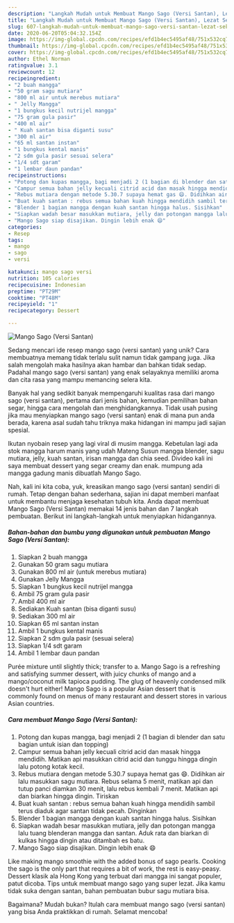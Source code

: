 ```yaml
---
description: "Langkah Mudah untuk Membuat Mango Sago (Versi Santan), Lezat Sekali"
title: "Langkah Mudah untuk Membuat Mango Sago (Versi Santan), Lezat Sekali"
slug: 607-langkah-mudah-untuk-membuat-mango-sago-versi-santan-lezat-sekali
date: 2020-06-20T05:04:32.154Z
image: https://img-global.cpcdn.com/recipes/efd1b4ec5495af48/751x532cq70/mango-sago-versi-santan-foto-resep-utama.jpg
thumbnail: https://img-global.cpcdn.com/recipes/efd1b4ec5495af48/751x532cq70/mango-sago-versi-santan-foto-resep-utama.jpg
cover: https://img-global.cpcdn.com/recipes/efd1b4ec5495af48/751x532cq70/mango-sago-versi-santan-foto-resep-utama.jpg
author: Ethel Norman
ratingvalue: 3.1
reviewcount: 12
recipeingredient:
- "2 buah mangga"
- "50 gram sagu mutiara"
- "800 ml air untuk merebus mutiara"
- " Jelly Mangga"
- "1 bungkus kecil nutrijel mangga"
- "75 gram gula pasir"
- "400 ml air"
- " Kuah santan bisa diganti susu"
- "300 ml air"
- "65 ml santan instan"
- "1 bungkus kental manis"
- "2 sdm gula pasir sesuai selera"
- "1/4 sdt garam"
- "1 lembar daun pandan"
recipeinstructions:
- "Potong dan kupas mangga, bagi menjadi 2 (1 bagian di blender dan satu bagian untuk isian dan topping)"
- "Campur semua bahan jelly kecuali citrid acid dan masak hingga mendidih. Matikan api masukkan citrid acid dan tunggu hingga dingin lalu potong kotak kecil."
- "Rebus mutiara dengan metode 5.30.7 supaya hemat gas 😄. Didihkan air lalu masukkan sagu mutiara. Rebus selama 5 menit, matikan api dan tutup panci diamkan 30 menit, lalu rebus kembali 7 menit. Matikan api dan biarkan hingga dingin. Tiriskan"
- "Buat kuah santan : rebus semua bahan kuah hingga mendidih sambil terus diaduk agar santan tidak pecah. Dinginkan"
- "Blender 1 bagian mangga dengan kuah santan hingga halus. Sisihkan"
- "Siapkan wadah besar masukkan mutiara, jelly dan potongan mangga lalu tuang blenderan mangga dan santan. Aduk rata dan biarkan di kulkas hingga dingin atau ditambah es batu."
- "Mango Sago siap disajikan. Dingin lebih enak 😄"
categories:
- Resep
tags:
- mango
- sago
- versi

katakunci: mango sago versi 
nutrition: 105 calories
recipecuisine: Indonesian
preptime: "PT29M"
cooktime: "PT48M"
recipeyield: "1"
recipecategory: Dessert

---
```



![Mango Sago (Versi Santan)](https://img-global.cpcdn.com/recipes/efd1b4ec5495af48/751x532cq70/mango-sago-versi-santan-foto-resep-utama.jpg)

Sedang mencari ide resep mango sago (versi santan) yang unik? Cara membuatnya memang tidak terlalu sulit namun tidak gampang juga. Jika salah mengolah maka hasilnya akan hambar dan bahkan tidak sedap. Padahal mango sago (versi santan) yang enak selayaknya memiliki aroma dan cita rasa yang mampu memancing selera kita.

Banyak hal yang sedikit banyak mempengaruhi kualitas rasa dari mango sago (versi santan), pertama dari jenis bahan, kemudian pemilihan bahan segar, hingga cara mengolah dan menghidangkannya. Tidak usah pusing jika mau menyiapkan mango sago (versi santan) enak di mana pun anda berada, karena asal sudah tahu triknya maka hidangan ini mampu jadi sajian spesial.

Ikutan nyobain resep yang lagi viral di musim mangga. Kebetulan lagi ada stok mangga harum manis yang udah Mateng Susun mangga blender, sagu mutiara, jelly, kuah santan, irisan mangga dan chia seed. Divideo kali ini saya membuat dessert yang segar creamy dan enak. mumpung ada mangga gadung manis dibuatlah Mango Sago.


Nah, kali ini kita coba, yuk, kreasikan mango sago (versi santan) sendiri di rumah. Tetap dengan bahan sederhana, sajian ini dapat memberi manfaat untuk membantu menjaga kesehatan tubuh kita. Anda dapat membuat Mango Sago (Versi Santan) memakai 14 jenis bahan dan 7 langkah pembuatan. Berikut ini langkah-langkah untuk menyiapkan hidangannya.

<!--inarticleads1-->

##### Bahan-bahan dan bumbu yang digunakan untuk pembuatan Mango Sago (Versi Santan):

1. Siapkan 2 buah mangga
1. Gunakan 50 gram sagu mutiara
1. Gunakan 800 ml air (untuk merebus mutiara)
1. Gunakan  Jelly Mangga
1. Siapkan 1 bungkus kecil nutrijel mangga
1. Ambil 75 gram gula pasir
1. Ambil 400 ml air
1. Sediakan  Kuah santan (bisa diganti susu)
1. Sediakan 300 ml air
1. Siapkan 65 ml santan instan
1. Ambil 1 bungkus kental manis
1. Siapkan 2 sdm gula pasir (sesuai selera)
1. Siapkan 1/4 sdt garam
1. Ambil 1 lembar daun pandan


Purée mixture until slightly thick; transfer to a. Mango Sago is a refreshing and satisfying summer dessert, with juicy chunks of mango and a mango/coconut milk tapioca pudding. The glug of heavenly condensed milk doesn&#39;t hurt either! Mango Sago is a popular Asian dessert that is commonly found on menus of many restaurant and dessert stores in various Asian countries. 

<!--inarticleads2-->

##### Cara membuat Mango Sago (Versi Santan):

1. Potong dan kupas mangga, bagi menjadi 2 (1 bagian di blender dan satu bagian untuk isian dan topping)
1. Campur semua bahan jelly kecuali citrid acid dan masak hingga mendidih. Matikan api masukkan citrid acid dan tunggu hingga dingin lalu potong kotak kecil.
1. Rebus mutiara dengan metode 5.30.7 supaya hemat gas 😄. Didihkan air lalu masukkan sagu mutiara. Rebus selama 5 menit, matikan api dan tutup panci diamkan 30 menit, lalu rebus kembali 7 menit. Matikan api dan biarkan hingga dingin. Tiriskan
1. Buat kuah santan : rebus semua bahan kuah hingga mendidih sambil terus diaduk agar santan tidak pecah. Dinginkan
1. Blender 1 bagian mangga dengan kuah santan hingga halus. Sisihkan
1. Siapkan wadah besar masukkan mutiara, jelly dan potongan mangga lalu tuang blenderan mangga dan santan. Aduk rata dan biarkan di kulkas hingga dingin atau ditambah es batu.
1. Mango Sago siap disajikan. Dingin lebih enak 😄


Like making mango smoothie with the added bonus of sago pearls. Cooking the sago is the only part that requires a bit of work, the rest is easy-peasy. Dessert klasik ala Hong Kong yang terbuat dari mangga ini sangat populer, patut dicoba. Tips untuk membuat mango sago yang super lezat. Jika kamu tidak suka dengan santan, bahan pembuatan bubur sagu mutiara bisa. 

Bagaimana? Mudah bukan? Itulah cara membuat mango sago (versi santan) yang bisa Anda praktikkan di rumah. Selamat mencoba!
